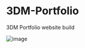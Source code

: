 # 3DM-Portfolio
 3DM Portfolio website build

![image](https://github.com/gdavisiv/3DM-Portfolio/assets/7787759/dd7520bd-ff2b-4ed5-8f95-407eb51f3a4d)
